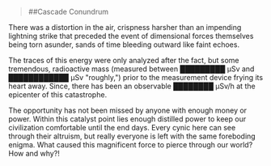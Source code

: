 ﻿> ##Cascade Conundrum

There was a distortion in the air, crispness harsher than an impending lightning strike that preceded the event of dimensional forces themselves being torn asunder, sands of time bleeding outward like faint echoes.

The traces of this energy were only analyzed  after the fact, but some tremendous, radioactive mass (measured between  █████████ µSv and ████████████ µSv "roughly,") prior to the measurement device frying its heart away.  Since, there has been an observable ████████ µSv/h at the epicenter of this catastrophe.

The opportunity has not been missed by anyone with enough money or power. Within this catalyst point lies enough distilled power to keep our civilization comfortable until the end days. Every cynic here can see through their altruism, but really everyone is left with the same foreboding enigma. What caused this magnificent force to pierce through our world? How and why?!
